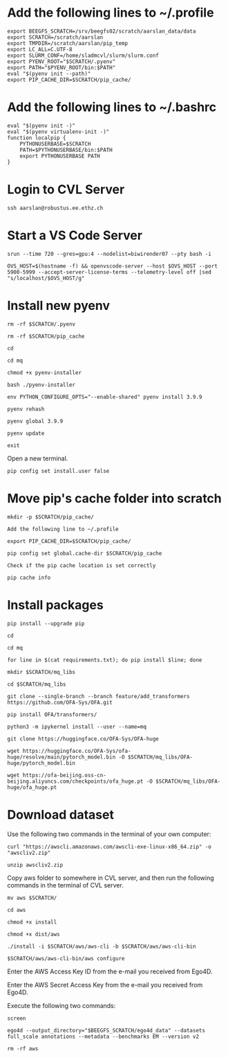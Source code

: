 # Add the following lines to ~/.profile

```
export BEEGFS_SCRATCH=/srv/beegfs02/scratch/aarslan_data/data
export SCRATCH=/scratch/aarslan
export TMPDIR=/scratch/aarslan/pip_temp
export LC_ALL=C.UTF-8
export SLURM_CONF=/home/sladmcvl/slurm/slurm.conf
export PYENV_ROOT="$SCRATCH/.pyenv"
export PATH="$PYENV_ROOT/bin:$PATH"
eval "$(pyenv init --path)"
export PIP_CACHE_DIR=$SCRATCH/pip_cache/
```

# Add the following lines to ~/.bashrc

```
eval "$(pyenv init -)"
eval "$(pyenv virtualenv-init -)"
function localpip {
    PYTHONUSERBASE=$SCRATCH
    PATH=$PYTHONUSERBASE/bin:$PATH
    export PYTHONUSERBASE PATH
}
```

# Login to CVL Server

```
ssh aarslan@robustus.ee.ethz.ch
```

# Start a VS Code Server

```
srun --time 720 --gres=gpu:4 --nodelist=biwirender07 --pty bash -i

OVS_HOST=$(hostname -f) && openvscode-server --host $OVS_HOST --port 5900-5999 --accept-server-license-terms --telemetry-level off |sed "s/localhost/$OVS_HOST/g"
```

# Install new pyenv

```
rm -rf $SCRATCH/.pyenv

rm -rf $SCRATCH/pip_cache

cd

cd mq

chmod +x pyenv-installer

bash ./pyenv-installer

env PYTHON_CONFIGURE_OPTS="--enable-shared" pyenv install 3.9.9

pyenv rehash

pyenv global 3.9.9

pyenv update

exit

```

Open a new terminal.


```
pip config set install.user false
```

# Move pip's cache folder into scratch

```
mkdir -p $SCRATCH/pip_cache/

Add the following line to ~/.profile

export PIP_CACHE_DIR=$SCRATCH/pip_cache/

pip config set global.cache-dir $SCRATCH/pip_cache

Check if the pip cache location is set correctly

pip cache info
```

# Install packages

```
pip install --upgrade pip

cd

cd mq

for line in $(cat requirements.txt); do pip install $line; done

mkdir $SCRATCH/mq_libs

cd $SCRATCH/mq_libs

git clone --single-branch --branch feature/add_transformers https://github.com/OFA-Sys/OFA.git

pip install OFA/transformers/

python3 -m ipykernel install --user --name=mq

git clone https://huggingface.co/OFA-Sys/OFA-huge

wget https://huggingface.co/OFA-Sys/ofa-huge/resolve/main/pytorch_model.bin -O $SCRATCH/mq_libs/OFA-huge/pytorch_model.bin

wget https://ofa-beijing.oss-cn-beijing.aliyuncs.com/checkpoints/ofa_huge.pt -O $SCRATCH/mq_libs/OFA-huge/ofa_huge.pt
```

# Download dataset

Use the following two commands in the terminal of your own computer:

```
curl "https://awscli.amazonaws.com/awscli-exe-linux-x86_64.zip" -o "awscliv2.zip"

unzip awscliv2.zip
```

Copy aws folder to somewhere in CVL server, and then run the following commands in the terminal of CVL server.

```
mv aws $SCRATCH/

cd aws

chmod +x install

chmod +x dist/aws

./install -i $SCRATCH/aws/aws-cli -b $SCRATCH/aws/aws-cli-bin

$SCRATCH/aws/aws-cli-bin/aws configure
```

Enter the AWS Access Key ID from the e-mail you received from Ego4D.

Enter the AWS Secret Access Key from the e-mail you received from Ego4D.

Execute the following two commands:
```
screen

ego4d --output_directory="$BEEGFS_SCRATCH/ego4d_data" --datasets full_scale annotations --metadata --benchmarks EM --version v2

rm -rf aws
```
